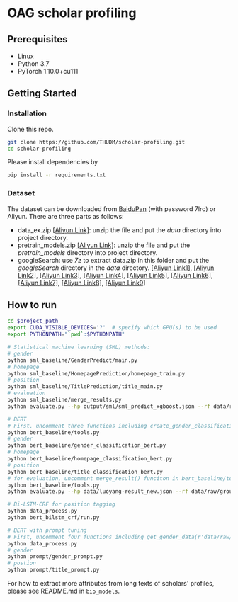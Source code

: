# OAG scholar profiling

## Prerequisites

- Linux
- Python 3.7
- PyTorch 1.10.0+cu111

## Getting Started

### Installation

Clone this repo.

```bash
git clone https://github.com/THUDM/scholar-profiling.git
cd scholar-profiling
```

Please install dependencies by

```bash
pip install -r requirements.txt
```

### Dataset

The dataset can be downloaded from [BaiduPan](https://pan.baidu.com/s/1rpwjKInye7ZptmvkmDTPww) (with password 7lro) or Aliyun. There are three parts as follows:
- data_ex.zip [[Aliyun Link]](https://open-data-set.oss-cn-beijing.aliyuncs.com/oag-benchmark/scholar-profiling/data_ex.zip): unzip the file and put the _data_ directory into project directory.
- pretrain_models.zip [[Aliyun Link]](https://open-data-set.oss-cn-beijing.aliyuncs.com/oag-benchmark/scholar-profiling/pretrain_models.zip): unzip the file and put the _pretrain_models_ directory into project directory.
- googleSearch: use _7z_ to extract data.zip in this folder and put the _googleSearch_ directory in the _data_ directory. [[Aliyun Link1]](https://open-data-set.oss-cn-beijing.aliyuncs.com/oag-benchmark/scholar-profiling/googleSearch/data.z01), [[Aliyun Link2]](https://open-data-set.oss-cn-beijing.aliyuncs.com/oag-benchmark/scholar-profiling/googleSearch/data.z02), [[Aliyun Link3]](https://open-data-set.oss-cn-beijing.aliyuncs.com/oag-benchmark/scholar-profiling/googleSearch/data.z03), [[Aliyun Link4]](https://open-data-set.oss-cn-beijing.aliyuncs.com/oag-benchmark/scholar-profiling/googleSearch/data.z04), [[Aliyun Link5]](https://open-data-set.oss-cn-beijing.aliyuncs.com/oag-benchmark/scholar-profiling/googleSearch/data.z05), [[Aliyun Link6]](https://open-data-set.oss-cn-beijing.aliyuncs.com/oag-benchmark/scholar-profiling/googleSearch/data.z06), [[Aliyun Link7]](https://open-data-set.oss-cn-beijing.aliyuncs.com/oag-benchmark/scholar-profiling/googleSearch/data.z07), [[Aliyun Link8]](https://open-data-set.oss-cn-beijing.aliyuncs.com/oag-benchmark/scholar-profiling/googleSearch/data.z08), [[Aliyun Link9]](https://open-data-set.oss-cn-beijing.aliyuncs.com/oag-benchmark/scholar-profiling/googleSearch/data.zip)

## How to run
```bash
cd $project_path
export CUDA_VISIBLE_DEVICES='?'  # specify which GPU(s) to be used
export PYTHONPATH="`pwd`:$PYTHONPATH"

# Statistical machine learning (SML) methods:
# gender
python sml_baseline/GenderPredict/main.py
# homepage
python sml_baseline/HomepagePrediction/homepage_train.py
# position
python sml_baseline/TitlePrediction/title_main.py
# evaluation
python sml_baseline/merge_results.py
python evaluate.py --hp output/sml/sml_predict_xgboost.json --rf data/raw/ground_truth.json

# BERT
# First, uncomment three functions including create_gender_classification_data(), create_homepage_classification_data(), create_title_classification_data() to generate training data
python bert_baseline/tools.py 
# gender
python bert_baseline/gender_classification_bert.py
# homepage
python bert_baseline/homepage_classification_bert.py
# position
python bert_baseline/title_classification_bert.py
# for evaluation, uncomment merge_result() funciton in bert_baseline/tools.py 
python bert_baseline/tools.py 
python evaluate.py --hp data/luoyang-result_new.json --rf data/raw/ground_truth.json

# Bi-LSTM-CRF for position tagging
python data_process.py
python bert_bilstm_crf/run.py

# BERT with prompt tuning
# First, uncomment four functions including get_gender_data(r'data/raw/new_dev.xlsx'), get_title_data(r'data/raw/new_dev.xlsx'), get_gender_test(), and get_train_data() to generate training data
python data_process.py
# gender
python prompt/gender_prompt.py
# postion
python prompt/title_prompt.py

```

For how to extract more attributes from long texts of scholars' profiles, please see README.md in `bio_models`.
